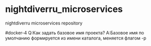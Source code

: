 # nightdiverru_microservices
nightdiverru microservices repository

#docker-4
Q:Как задать базовое имя проекта?
A:Базовое имя по умолчанию формируется из имени каталога, меняется флагом -p

